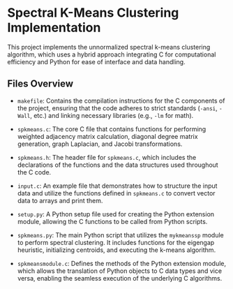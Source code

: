 # Spectral K-Means Clustering Implementation

This project implements the unnormalized spectral k-means clustering algorithm, which uses a hybrid approach integrating C for computational efficiency and Python for ease of interface and data handling.

## Files Overview

- `makefile`: Contains the compilation instructions for the C components of the project, ensuring that the code adheres to strict standards (`-ansi`, `-Wall`, etc.) and linking necessary libraries (e.g., `-lm` for math).

- `spkmeans.c`: The core C file that contains functions for performing weighted adjacency matrix calculation, diagonal degree matrix generation, graph Laplacian, and Jacobi transformations.

- `spkmeans.h`: The header file for `spkmeans.c`, which includes the declarations of the functions and the data structures used throughout the C code.

- `input.c`: An example file that demonstrates how to structure the input data and utilize the functions defined in `spkmeans.c` to convert vector data to arrays and print them.

- `setup.py`: A Python setup file used for creating the Python extension module, allowing the C functions to be called from Python scripts.

- `spkmeans.py`: The main Python script that utilizes the `mykmeanssp` module to perform spectral clustering. It includes functions for the eigengap heuristic, initializing centroids, and executing the k-means algorithm.

- `spkmeansmodule.c`: Defines the methods of the Python extension module, which allows the translation of Python objects to C data types and vice versa, enabling the seamless execution of the underlying C algorithms.




